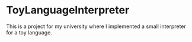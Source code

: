 # ToyLanguageInterpreter

This is a project for my university where I implemented a small interpreter for a toy language.
